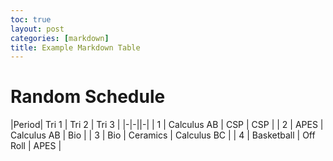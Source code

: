 ```yaml
---
toc: true
layout: post
categories: [markdown]
title: Example Markdown Table
---
```


# Random Schedule

|Period| Tri 1 | Tri 2 | Tri 3 |
|-|-||-|
| 1 | Calculus AB | CSP | CSP |
| 2 | APES | Calculus AB | Bio |
| 3 | Bio | Ceramics | Calculus BC |
| 4 | Basketball | Off Roll | APES |
